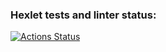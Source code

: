 ### Hexlet tests and linter status:
[![Actions Status](https://github.com/Airman57/php-project-57/actions/workflows/hexlet-check.yml/badge.svg)](https://github.com/Airman57/php-project-57/actions)